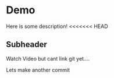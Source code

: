 # Demo

Here is some description!
<<<<<<< HEAD

## Subheader

Watch Video but cant link git yet....

Lets make another commit

